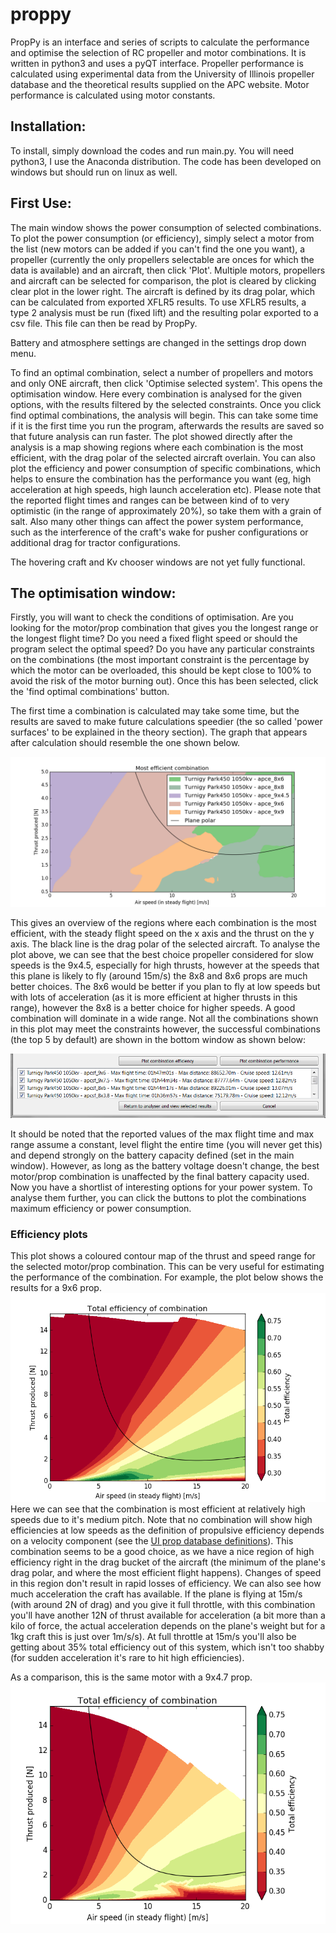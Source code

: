 # proppy
PropPy is an interface and series of scripts to calculate the performance and optimise the selection of RC propeller and motor combinations. It is written in python3 and uses a pyQT interface. Propeller performance is calculated using experimental data from the University of Illinois propeller database and the theoretical results supplied on the APC website. Motor performance is calculated using motor constants.

## Installation:
To install, simply download the codes and run main.py. You will need python3, I use the Anaconda distribution. The code has been developed on windows but should run on linux as well.

## First Use:
The main window shows the power consumption of selected combinations. To plot the power consumption (or efficiency), simply select a motor from the list (new motors can be added if you can't find the one you want), a propeller (currently the only propellers selectable are onces for which the data is available) and an aircraft, then click 'Plot'. Multiple motors, propellers and aircraft can be selected for comparison, the plot is cleared by clicking clear plot in the lower right. The aircraft is defined by its drag polar, which can be calculated from exported XFLR5 results. To use XFLR5 results, a type 2 analysis must be run (fixed lift) and the resulting polar exported to a csv file. This file can then be read by PropPy.

Battery and atmosphere settings are changed in the settings drop down menu.

To find an optimal combination, select a number of propellers and motors and only ONE aircraft, then click 'Optimise selected system'. This opens the optimisation window. Here every combination is analysed for the given options, with the results filtered by the selected constraints. Once you click find optimal combinations, the analysis will begin. This can take some time if it is the first time you run the program, afterwards the results are saved so that future analysis can run faster. The plot showed directly after the analysis is a map showing regions where each combination is the most efficient, with the drag polar of the selected aircraft overlain. You can also plot the efficiency and power consumption of specific combinations, which helps to ensure the combination has the performance you want (eg, high acceleration at high speeds, high launch acceleration etc). Please note that the reported flight times and ranges can be between kind of to very optimistic (in the range of approximately 20%), so take them with a grain of salt. Also many other things can affect the power system performance, such as the interference of the craft's wake for pusher configurations or additional drag for tractor configurations.

The hovering craft and Kv chooser windows are not yet fully functional.

## The optimisation window:
Firstly, you will want to check the conditions of optimisation. Are you looking for the motor/prop combination that gives you the longest range or the longest flight time? Do you need a fixed flight speed or should the program select the optimal speed? Do you have any particular constraints on the combinations (the most important constraint is the percentage by which the motor can be overloaded, this should be kept close to 100% to avoid the risk of the motor burning out). Once this has been selected, click the 'find optimal combinations' button.

The first time a combination is calculated may take some time, but the results are saved to make future calculations speedier (the so called 'power surfaces' to be explained in the theory section). The graph that appears after calculation should resemble the one shown below.

![optimisation_plot](/img/example3.png)

This gives an overview of the regions where each combination is the most efficient, with the steady flight speed on the x axis and the thrust on the y axis. The black line is the drag polar of the selected aircraft. To analyse the plot above, we can see that the best choice propeller considered for slow speeds is the 9x4.5, especially for high thrusts, however at the speeds that this plane is likely to fly (around 15m/s) the 8x8 and 8x6 props are much better choices. The 8x6 would be better if you plan to fly at low speeds but with lots of acceleration (as it is more efficient at higher thrusts in this range), however the 8x8 is a better choice for higher speeds. A good combination will dominate in a wide range. Not all the combinations shown in this plot may meet the constraints however, the successful combinations (the top 5 by default) are shown in the bottom window as shown below:

![optimisation_plot](/img/example_5.png)

It should be noted that the reported values of the max flight time and max range assume a constant, level flight the entire time (you will never get this) and depend strongly on the battery capacity defined (set in the main window). However, as long as the battery voltage doesn't change, the best motor/prop combination is unaffected by the final battery capacity used. Now you have a shortlist of interesting options for your power system. To analyse them further, you can click the buttons to plot the combinations maximum efficiency or power consumption.

### Efficiency plots
This plot shows a coloured contour map of the thrust and speed range for the selected motor/prop combination. This can be very useful for estimating the performance of the combination. For example, the plot below shows the results for a 9x6 prop.
![efficiency_plot](/img/efficiency.png)
Here we can see that the combination is most efficient at relatively high speeds due to it's medium pitch. Note that no combination will show high efficiencies at low speeds as the definition of propulsive efficiency depends on a velocity component (see the  [UI prop database definitions](http://m-selig.ae.illinois.edu/props/propDB.html)). This combination seems to be a good choice, as we have a nice region of high efficiency right in the drag bucket of the aircraft (the minimum of the plane's drag polar, and where the most efficient flight happens). Changes of speed in this region don't result in rapid losses of efficiency. We can also see how much acceleration the craft has available. If the plane is flying at 15m/s (with around 2N of drag) and you give it full throttle, with this combination you'll have another 12N of thrust available for acceleration (a bit more than a kilo of force, the actual acceleration depends on the plane's weight but for a 1kg craft this is just over 1m/s/s). At full throttle at 15m/s you'll also be getting about 35% total efficiency out of this system, which isn't too shabby (for sudden acceleration it's rare to hit high efficiencies).

As a comparison, this is the same motor with a 9x4.7 prop.
![efficiency_plot](/img/efficiency2.png)
